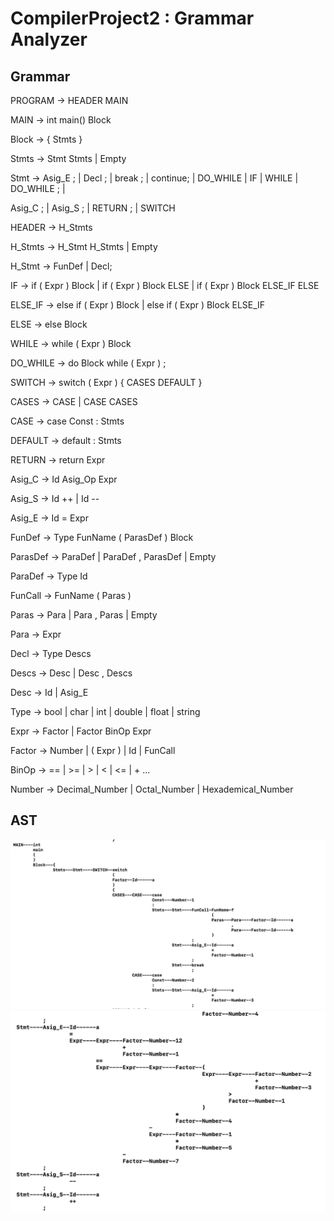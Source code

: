 # CompilerProject2 : Grammar Analyzer



## Grammar 

PROGRAM -> HEADER MAIN

MAIN -> int main() Block

Block -> { Stmts }

Stmts -> Stmt Stmts | Empty

Stmt -> Asig_E ; | Decl ; | break ; | continue; | DO_WHILE | IF | WHILE | DO_WHILE ; |

Asig_C ; | Asig_S ; | RETURN ; | SWITCH

HEADER -> H_Stmts

H_Stmts -> H_Stmt H_Stmts | Empty

H_Stmt -> FunDef | Decl;

IF -> if ( Expr ) Block | if ( Expr ) Block ELSE | if ( Expr ) Block ELSE_IF ELSE

ELSE_IF -> else if ( Expr ) Block | else if ( Expr ) Block ELSE_IF

ELSE -> else Block

WHILE -> while ( Expr ) Block

DO_WHILE -> do Block while ( Expr ) ;

SWITCH -> switch ( Expr ) { CASES DEFAULT }

CASES -> CASE | CASE CASES

CASE -> case Const : Stmts

DEFAULT -> default : Stmts

RETURN -> return Expr

Asig_C -> Id Asig_Op Expr

Asig_S -> Id ++ | Id --

Asig_E -> Id = Expr

FunDef -> Type FunName ( ParasDef ) Block

ParasDef -> ParaDef | ParaDef , ParasDef | Empty

ParaDef -> Type Id

FunCall -> FunName ( Paras )

Paras -> Para | Para , Paras | Empty

Para -> Expr

Decl -> Type Descs

Descs -> Desc | Desc , Descs

Desc -> Id | Asig_E

Type -> bool | char | int | double | float | string

Expr -> Factor | Factor BinOp Expr

Factor -> Number | ( Expr ) | Id | FunCall

BinOp -> == | >= | > | < | <= | + ...

Number -> Decimal_Number | Octal_Number | Hexademical_Number






## AST


![](AST2.png)
![](AST3.png)

